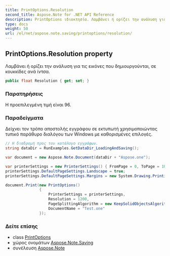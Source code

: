 ```yaml
---
title: PrintOptions.Resolution
second_title: Aspose.Note for .NET API Reference
description: PrintOptions ιδιοκτησία. Λαμβάνει ή ορίζει την ανάλυση για τις εικόνες που δημιουργούνται σε κουκκίδες ανά ίντσα.
type: docs
weight: 50
url: /el/net/aspose.note.saving/printoptions/resolution/
---
```

## PrintOptions.Resolution property

Λαμβάνει ή ορίζει την ανάλυση για τις εικόνες που δημιουργούνται, σε κουκκίδες ανά ίντσα.

```csharp
public float Resolution { get; set; }
```

### Παρατηρήσεις

Η προεπιλεγμένη τιμή είναι 96.

### Παραδείγματα

Δείχνει τον τρόπο αποστολής εγγράφου σε εκτυπωτή χρησιμοποιώντας τυπικό παράθυρο διαλόγου των Windows με καθορισμένες επιλογές.

```csharp
// Η διαδρομή προς τον κατάλογο εγγράφων.
string dataDir = RunExamples.GetDataDir_LoadingAndSaving();

var document = new Aspose.Note.Document(dataDir + "Aspose.one");

var printerSettings = new PrinterSettings() { FromPage = 0, ToPage = 10 };
printerSettings.DefaultPageSettings.Landscape = true;
printerSettings.DefaultPageSettings.Margins = new System.Drawing.Printing.Margins(50, 50, 150, 50);

document.Print(new PrintOptions()
               {
                   PrinterSettings = printerSettings,
                   Resolution = 1200,
                   PageSplittingAlgorithm = new KeepSolidObjectsAlgorithm(),
                   DocumentName = "Test.one"
               });
```

### Δείτε επίσης

* class [PrintOptions](../)
* χώρος ονομάτων [Aspose.Note.Saving](../../printoptions/)
* συνέλευση [Aspose.Note](../../../)


